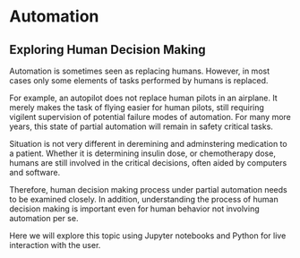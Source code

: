 # Automation

## Exploring Human Decision Making

Automation is sometimes seen as replacing humans.  However, in most cases only some elements of tasks performed by humans is replaced.

For example, an autopilot does not replace human pilots in an airplane. It merely makes the task of flying easier for human pilots, still requiring vigilent supervision of potential failure modes of automation. For many more years, this state of partial automation will remain in safety critical tasks.   

Situation is not very different in deremining and adminstering medication to a patient. Whether it is determining insulin dose, or chemotherapy dose,
humans are still involved in the critical decisions, often aided by computers and software.

Therefore, human decision making process under partial automation needs to be examined closely.  In addition, understanding the process of human decision making is important even for human behavior not involving automation per se.  

Here we will explore this topic using Jupyter notebooks and Python for live interaction with the user.  
